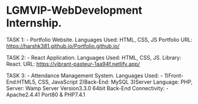 # LGMVIP-WebDevelopment Internship. 

TASK 1: - Portfolio Website. 
Languages Used: HTML, CSS, JS
Portfolio URL: https://harshk381.github.io/Portfolio.github.io/

TASK 2: - React Application.
Languages Used: HTML, CSS, JS.
Library: React.
URL: https://vibrant-pasteur-1aa94f.netlify.app/

TASK 3: - Attendance Management System.
Languages Used: -
1)Front-End:HTML5, CSS, JavaScript
2)Back-End: MySQL
3)Server Language: PHP, Server: Wamp Server Version3.3.0 64bit
Back-End Connectivity: - Apache2.4.41 Port80 & PHP7.4.1
